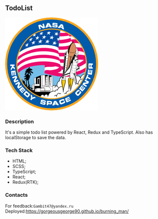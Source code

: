 ## TodoList 

![pic](src/assets/img/logo.png)

### Description

It's a simple todo list powered by React, Redux and TypeScript.
Also has localStorage to save the data.

### Tech Stack

- HTML;
- SCSS;
- TypeScript;
- React;
- Redux(RTK);

### Contacts

For feedback:`Gambit47@yandex.ru`<br>
Deployed:https://gorgeousgeorge90.github.io/burning_man/

